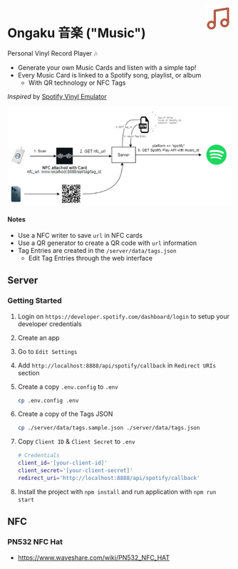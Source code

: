 <img src="ongaku.png" align="right" width="60">

# Ongaku 音楽 ("Music")

Personal Vinyl Record Player  :notes:
- Generate your own Music Cards and listen with a simple tap!
- Every Music Card is linked to a Spotify song, playlist, or album
  - With QR technology or NFC Tags

*Inspired* by [Spotify Vinyl Emulator](https://www.hackster.io/mark-hank/sonos-spotify-vinyl-emulator-3be63d)

![ongaku-play](./docs/ongaku-play.png)

#### Notes
- Use a NFC writer to save `url` in NFC cards 
- Use a QR generator to create a QR code with `url` information
- Tag Entries are created in the `/server/data/tags.json`
  - Edit Tag Entries through the web interface

## Server

### Getting Started

1. Login on `https://developer.spotify.com/dashboard/login` to setup your developer credentials

2. Create an app 

3. Go to `Edit Settings`

4. Add `http://localhost:8888/api/spotify/callback` in `Redirect URIs` section

5. Create a copy `.env.config` to `.env`
    ```sh
    cp .env.config .env
    ```

6. Create a copy of the Tags JSON
    ```sh
    cp ./server/data/tags.sample.json ./server/data/tags.json
    ```

7. Copy `Client ID` & `Client Secret` to `.env`
    ```sh
    # Credentials
    client_id='[your-client-id]'
    client_secret='[your-client-secret]'
    redirect_uri='http://localhost:8888/api/spotify/callback'
    ```

8. Install the project with `npm install` and run application with `npm run start`

## NFC

### PN532 NFC Hat

- https://www.waveshare.com/wiki/PN532_NFC_HAT